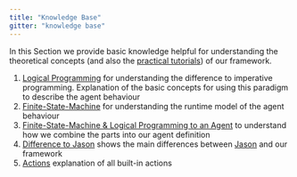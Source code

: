 ```yaml
---
title: "Knowledge Base"
gitter: "knowledge base"
---
```


In this Section we provide basic knowledge helpful for understanding the theoretical concepts (and also the [practical tutorials](/tutorials)) of our framework.

1. [Logical Programming](logicalprogramming) for understanding the difference to imperative programming. Explanation of the basic concepts for using this paradigm to describe the agent behaviour
2. [Finite-State-Machine](finitestatemachine) for understanding the runtime model of the agent behaviour
3. [Finite-State-Machine & Logical Programming to an Agent](agent) to understand how we combine the parts into our agent definition
4. [Difference to Jason](differencetojason) shows the main differences between [Jason](http://jason.sourceforge.net) and our framework
5. [Actions](actions) explanation of all built-in actions
